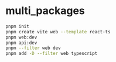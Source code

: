 # multi_packages

```bash
pnpm init
pnpm create vite web --template react-ts
pnpm web:dev
pnpm api:dev
pnpm --filter web dev
pnpm add -D --filter web typescript
```
